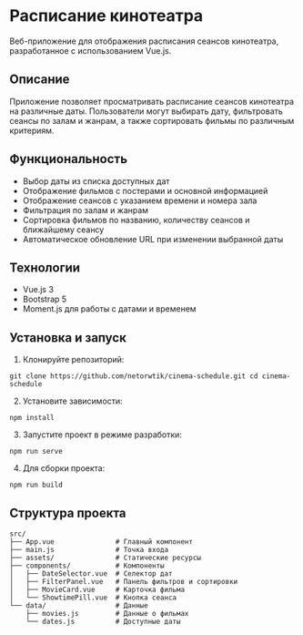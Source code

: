 # Расписание кинотеатра

Веб-приложение для отображения расписания сеансов кинотеатра, разработанное с использованием Vue.js.

## Описание

Приложение позволяет просматривать расписание сеансов кинотеатра на различные даты. Пользователи могут выбирать дату, фильтровать сеансы по залам и жанрам, а также сортировать фильмы по различным критериям.

## Функциональность

- Выбор даты из списка доступных дат
- Отображение фильмов с постерами и основной информацией
- Отображение сеансов с указанием времени и номера зала
- Фильтрация по залам и жанрам
- Сортировка фильмов по названию, количеству сеансов и ближайшему сеансу
- Автоматическое обновление URL при изменении выбранной даты

## Технологии

- Vue.js 3
- Bootstrap 5
- Moment.js для работы с датами и временем

## Установка и запуск

1. Клонируйте репозиторий:
``` 
git clone https://github.com/netorwtik/cinema-schedule.git cd cinema-schedule
```

2. Установите зависимости:
``` 
npm install
```

3. Запустите проект в режиме разработки:
``` 
npm run serve
```

4. Для сборки проекта:
``` 
npm run build
```

## Структура проекта
``` 
src/
├── App.vue               # Главный компонент
├── main.js               # Точка входа
├── assets/               # Статические ресурсы
├── components/           # Компоненты
│   ├── DateSelector.vue  # Селектор дат
│   ├── FilterPanel.vue   # Панель фильтров и сортировки
│   ├── MovieCard.vue     # Карточка фильма
│   └── ShowtimePill.vue  # Кнопка сеанса
└── data/                 # Данные
    ├── movies.js         # Данные о фильмах
    └── dates.js          # Доступные даты
```
